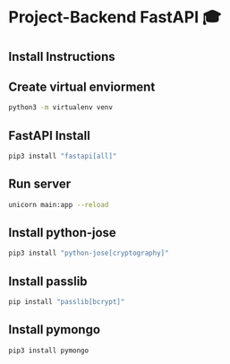 # Project-Backend FastAPI 🎓 
## Install Instructions

## Create virtual enviorment</h2>
```bash
python3 -m virtualenv venv
```

## FastAPI Install
```bash
pip3 install "fastapi[all]"
```

## Run server
```bash
unicorn main:app --reload
```

## Install python-jose
```bash
pip3 install "python-jose[cryptography]"
```

## Install passlib
```bash
pip install "passlib[bcrypt]"
```
## Install pymongo
```bash
pip3 install pymongo
```
